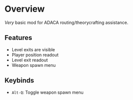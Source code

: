 # Overview

_Very_ basic mod for ADACA routing/theorycrafting assistance.

## Features

- Level exits are visible
- Player position readout
- Level exit readout
- Weapon spawn menu

## Keybinds

- `Alt-Q`: Toggle weapon spawn menu 
